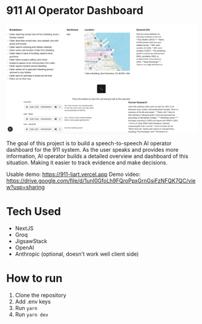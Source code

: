 # 911 AI Operator Dashboard

![911 AI Operator Dashboard](./dashboard_example.png)

The goal of this project is to build a speech-to-speech AI operator dashboard for the 911 system. As the user speaks and provides more information, AI operator builds a detailed overview and dashboard of this situation. Making it easier to track evidence and make decisions.

Usable demo: https://911-liart.vercel.app
Demo video: https://drive.google.com/file/d/1unI0GfoLh9FQroPpxGrnGsiFzNFQK7QC/view?usp=sharing

# Tech Used

- NextJS
- Groq
- JigsawStack
- OpenAI
- Anthropic (optional, doesn't work well client side)

# How to run

1. Clone the repository
2. Add .env keys
3. Run `yarn`
4. Run `yarn dev`
